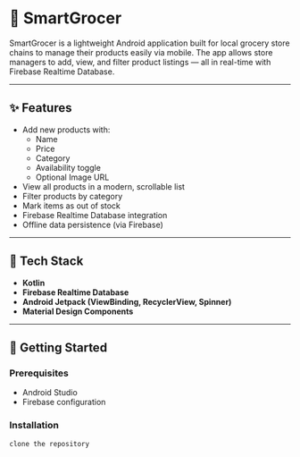 # 🛒 SmartGrocer

SmartGrocer is a lightweight Android application built for local grocery store chains to manage their products easily via mobile. The app allows store managers to add, view, and filter product listings — all in real-time with Firebase Realtime Database.

---

## ✨ Features

- Add new products with:
  - Name
  - Price
  - Category
  - Availability toggle
  - Optional Image URL
- View all products in a modern, scrollable list
- Filter products by category
- Mark items as out of stock
- Firebase Realtime Database integration
- Offline data persistence (via Firebase)

---

## 🚀 Tech Stack

- **Kotlin**
- **Firebase Realtime Database**
- **Android Jetpack (ViewBinding, RecyclerView, Spinner)**
- **Material Design Components**

---

## 🔧 Getting Started

### Prerequisites

- Android Studio 
- Firebase configuration

### Installation

```bash
clone the repository

